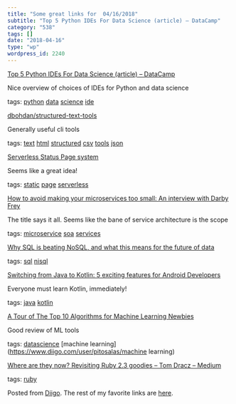 ```yaml
---
title: "Some great links for  04/16/2018"
subtitle: "Top 5 Python IDEs For Data Science (article) – DataCamp"
category: "538"
tags: []
date: "2018-04-16"
type: "wp"
wordpress_id: 2240
---
```

[Top 5 Python IDEs For Data Science (article) – DataCamp](https://www.datacamp.com/community/tutorials/data-science-python-ide) 

Nice overview of choices of IDEs for Python and data science

 tags: [python](https://www.diigo.com/user/pitosalas/python) [data](https://www.diigo.com/user/pitosalas/data) [science](https://www.diigo.com/user/pitosalas/science) [ide](https://www.diigo.com/user/pitosalas/ide)

 [dbohdan/structured-text-tools](https://github.com/dbohdan/structured-text-tools?utm_source=hackernewsletter&utm_medium=email&utm_term=code) 

Generally useful cli tools

 tags: [text](https://www.diigo.com/user/pitosalas/text) [html](https://www.diigo.com/user/pitosalas/html) [structured](https://www.diigo.com/user/pitosalas/structured) [csv](https://www.diigo.com/user/pitosalas/csv) [tools](https://www.diigo.com/user/pitosalas/tools) [json](https://www.diigo.com/user/pitosalas/json)

 [Serverless Status Page system](https://lambstatus.github.io) 

Seems like a great idea!

 tags: [static](https://www.diigo.com/user/pitosalas/static) [page](https://www.diigo.com/user/pitosalas/page) [serverless](https://www.diigo.com/user/pitosalas/serverless)

 [How to avoid making your microservices too small: An interview with Darby Frey](https://hackernoon.com/how-to-avoid-making-your-microservices-too-small-an-interview-with-darby-frey-3eda7c5f5721?source=userActivityShare-d383785221d0-1523797556) 

The title says it all. Seems like the bane of service architecture is the scope

 tags: [microservice](https://www.diigo.com/user/pitosalas/microservice) [soa](https://www.diigo.com/user/pitosalas/soa) [services](https://www.diigo.com/user/pitosalas/services)

 [Why SQL is beating NoSQL, and what this means for the future of data](https://blog.timescale.com/why-sql-beating-nosql-what-this-means-for-future-of-data-time-series-database-348b777b847a?source=userActivityShare-d383785221d0-1523797371) 

 tags: [sql](https://www.diigo.com/user/pitosalas/sql) [nisql](https://www.diigo.com/user/pitosalas/nisql)

 [Switching from Java to Kotlin: 5 exciting features for Android Developers](https://android.jlelse.eu/switching-from-java-to-kotlin-5-exciting-features-for-android-developers-49ce712a546?source=userActivityShare-d383785221d0-1523797124) 

Everyone must learn Kotlin, immediately!

 tags: [java](https://www.diigo.com/user/pitosalas/java) [kotlin](https://www.diigo.com/user/pitosalas/kotlin)

 [A Tour of The Top 10 Algorithms for Machine Learning Newbies](https://towardsdatascience.com/a-tour-of-the-top-10-algorithms-for-machine-learning-newbies-dde4edffae11?source=userActivityShare-d383785221d0-1523796422) 

Good review of ML tools

 tags: [datascience](https://www.diigo.com/user/pitosalas/datascience) [machine learning](https://www.diigo.com/user/pitosalas/machine learning)

 [Where are they now? Revisiting Ruby 2.3 goodies – Tom Dracz – Medium](https://medium.com/@tjdracz/digging-at-lonely-operators-365e3a37337b?source=userActivityShare-d383785221d0-1523795623) 

 tags: [ruby](https://www.diigo.com/user/pitosalas/ruby)

Posted from [Diigo](https://www.diigo.com). The rest of my favorite links are [here](https://www.diigo.com/user/pitosalas).